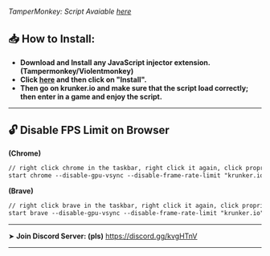 
<!-- | X | Script | Extension | Client |
| --- | --- | --- | --- |
| Avaiable | ❌ | ❌ | ❌ |
| Updated | ❌ | ❌ | ❌ |
| ESP | ❌ | ❌ | ❌ |
| NameTags | ❌ | ❌ | ❌ |
| AimBot | ❌ | ❌ | ❌ |
| Detected (Patched) | ✅ | ✅ | ✅ | -->

###### TamperMonkey: _Script Avaiable_  <a href="https://github.com/AnonHexo/Krunker/nametags.user.js">here</a>

## 📥 How to Install:

- **Download and Install any JavaScript injector extension. (Tampermonkey/Violentmonkey)** <br>
- **Click <a href="https://github.com/AnonHexo/Krunker/raw/master/nametags.user.js">here</a> and then click on "Install".** <br>
- **Then go on krunker.io and make sure that the script load correctly; then enter in a game and enjoy the script.** <br>
___________________________________________

## 🔓 Disable FPS Limit on Browser

**(Chrome)**
```diff
// right click chrome in the taskbar, right click it again, click proprieties and add this code out of the quotations mark (")
start chrome --disable-gpu-vsync --disable-frame-rate-limit "krunker.io" 
```

**(Brave)**
```diff
// right click brave in the taskbar, right click it again, click proprieties and add this code out of the quotations mark (")
start brave --disable-gpu-vsync --disable-frame-rate-limit "krunker.io" 
```
_________________________________________________________________________


➤ **Join Discord Server: (pls)**
https://discord.gg/kvgHTnV

___________________________________________
